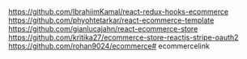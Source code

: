 https://github.com/IbrahiimKamal/react-redux-hooks-ecommerce
https://github.com/phyohtetarkar/react-ecommerce-template
https://github.com/gianlucajahn/react-ecommerce-store
https://github.com/kritika27/ecommerce-store-reactjs-stripe-oauth2
https://github.com/rohan9024/ecommerce# ecommercelink

